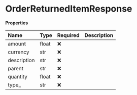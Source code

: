# OrderReturnedItemResponse

**Properties**

| Name        | Type  | Required | Description |
| :---------- | :---- | :------- | :---------- |
| amount      | float | ❌       |             |
| currency    | str   | ❌       |             |
| description | str   | ❌       |             |
| parent      | str   | ❌       |             |
| quantity    | float | ❌       |             |
| type\_      | str   | ❌       |             |
